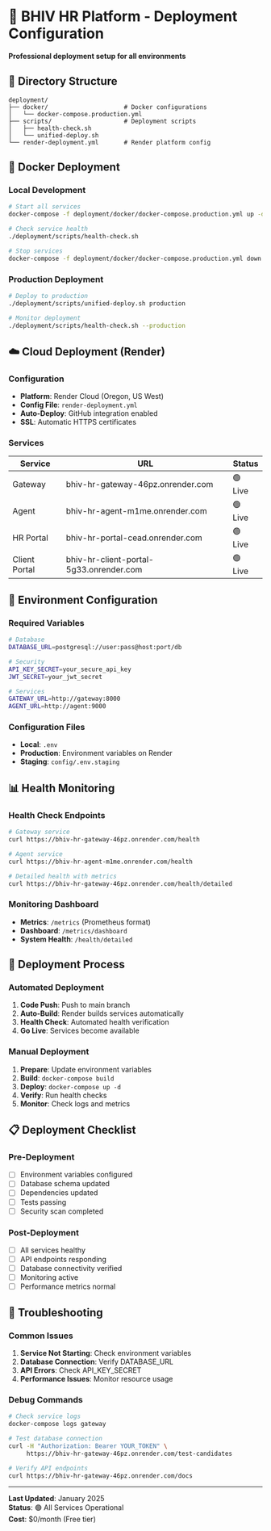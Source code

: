 # 🚀 BHIV HR Platform - Deployment Configuration

**Professional deployment setup for all environments**

## 📁 Directory Structure

```
deployment/
├── docker/                     # Docker configurations
│   └── docker-compose.production.yml
├── scripts/                    # Deployment scripts
│   ├── health-check.sh
│   └── unified-deploy.sh
└── render-deployment.yml       # Render platform config
```

## 🐳 Docker Deployment

### Local Development
```bash
# Start all services
docker-compose -f deployment/docker/docker-compose.production.yml up -d

# Check service health
./deployment/scripts/health-check.sh

# Stop services
docker-compose -f deployment/docker/docker-compose.production.yml down
```

### Production Deployment
```bash
# Deploy to production
./deployment/scripts/unified-deploy.sh production

# Monitor deployment
./deployment/scripts/health-check.sh --production
```

## ☁️ Cloud Deployment (Render)

### Configuration
- **Platform**: Render Cloud (Oregon, US West)
- **Config File**: `render-deployment.yml`
- **Auto-Deploy**: GitHub integration enabled
- **SSL**: Automatic HTTPS certificates

### Services
| Service | URL | Status |
|---------|-----|--------|
| Gateway | bhiv-hr-gateway-46pz.onrender.com | 🟢 Live |
| Agent | bhiv-hr-agent-m1me.onrender.com | 🟢 Live |
| HR Portal | bhiv-hr-portal-cead.onrender.com | 🟢 Live |
| Client Portal | bhiv-hr-client-portal-5g33.onrender.com | 🟢 Live |

## 🔧 Environment Configuration

### Required Variables
```bash
# Database
DATABASE_URL=postgresql://user:pass@host:port/db

# Security
API_KEY_SECRET=your_secure_api_key
JWT_SECRET=your_jwt_secret

# Services
GATEWAY_URL=http://gateway:8000
AGENT_URL=http://agent:9000
```

### Configuration Files
- **Local**: `.env`
- **Production**: Environment variables on Render
- **Staging**: `config/.env.staging`

## 📊 Health Monitoring

### Health Check Endpoints
```bash
# Gateway service
curl https://bhiv-hr-gateway-46pz.onrender.com/health

# Agent service  
curl https://bhiv-hr-agent-m1me.onrender.com/health

# Detailed health with metrics
curl https://bhiv-hr-gateway-46pz.onrender.com/health/detailed
```

### Monitoring Dashboard
- **Metrics**: `/metrics` (Prometheus format)
- **Dashboard**: `/metrics/dashboard`
- **System Health**: `/health/detailed`

## 🔄 Deployment Process

### Automated Deployment
1. **Code Push**: Push to main branch
2. **Auto-Build**: Render builds services automatically
3. **Health Check**: Automated health verification
4. **Go Live**: Services become available

### Manual Deployment
1. **Prepare**: Update environment variables
2. **Build**: `docker-compose build`
3. **Deploy**: `docker-compose up -d`
4. **Verify**: Run health checks
5. **Monitor**: Check logs and metrics

## 📋 Deployment Checklist

### Pre-Deployment
- [ ] Environment variables configured
- [ ] Database schema updated
- [ ] Dependencies updated
- [ ] Tests passing
- [ ] Security scan completed

### Post-Deployment
- [ ] All services healthy
- [ ] API endpoints responding
- [ ] Database connectivity verified
- [ ] Monitoring active
- [ ] Performance metrics normal

## 🚨 Troubleshooting

### Common Issues
1. **Service Not Starting**: Check environment variables
2. **Database Connection**: Verify DATABASE_URL
3. **API Errors**: Check API_KEY_SECRET
4. **Performance Issues**: Monitor resource usage

### Debug Commands
```bash
# Check service logs
docker-compose logs gateway

# Test database connection
curl -H "Authorization: Bearer YOUR_TOKEN" \
     https://bhiv-hr-gateway-46pz.onrender.com/test-candidates

# Verify API endpoints
curl https://bhiv-hr-gateway-46pz.onrender.com/docs
```

---

**Last Updated**: January 2025  
**Status**: 🟢 All Services Operational  
**Cost**: $0/month (Free tier)